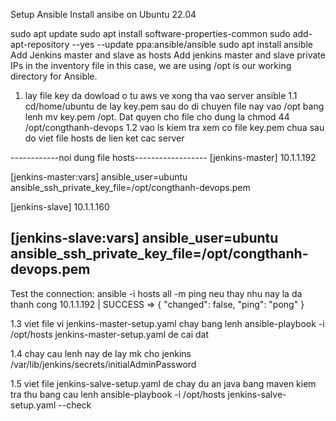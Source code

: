 Setup Ansible
Install ansibe on Ubuntu 22.04

sudo apt update
sudo apt install software-properties-common
sudo add-apt-repository --yes --update ppa:ansible/ansible
sudo apt install ansible
Add Jenkins master and slave as hosts Add jenkins master and slave private IPs in the inventory file in this case, we are using /opt is our working directory for Ansible.

1. lay file key da dowload o tu aws ve xong tha vao server ansible
1.1 cd/home/ubuntu de lay key.pem sau do di chuyen file nay vao /opt bang lenh mv key.pem /opt. Dat quyen cho file cho dung la chmod 44 /opt/congthanh-devops
1.2 vao ls kiem tra xem co file key.pem chua sau do viet file hosts de lien ket cac server

------------noi dung file hosts------------------
[jenkins-master]
10.1.1.192

[jenkins-master:vars]
ansible_user=ubuntu
ansible_ssh_private_key_file=/opt/congthanh-devops.pem

[jenkins-slave]
10.1.1.160

[jenkins-slave:vars]
ansible_user=ubuntu
ansible_ssh_private_key_file=/opt/congthanh-devops.pem
-----------------------------------------------------

Test the connection:
ansible -i hosts all -m ping
neu thay nhu nay la da thanh cong
10.1.1.192 | SUCCESS => {
    "changed": false,
    "ping": "pong"
}

1.3 viet file vi jenkins-master-setup.yaml
chay bang lenh ansible-playbook -i /opt/hosts  jenkins-master-setup.yaml de cai dat

1.4 chay cau lenh nay de lay mk cho jenkins /var/lib/jenkins/secrets/initialAdminPassword

1.5 viet file jenkins-salve-setup.yaml de chay du an java bang maven
kiem tra thu bang cau lenh ansible-playbook -i /opt/hosts  jenkins-salve-setup.yaml --check